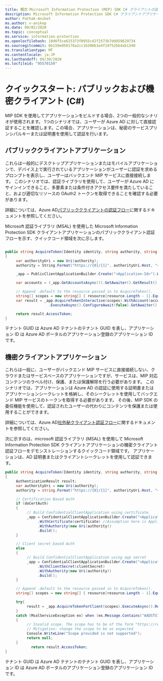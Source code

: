 ```yaml
---
title: 概念-Microsoft Information Protection (MIP) SDK C# クライアントの認証シナリオ
description: Microsoft Information Protection SDK C# クライアントアプリケーションの認証シナリオに関する技術的な詳細。
author: Pathak-Aniket
ms.author: v-anikep
ms.date: 09/02/2020
ms.topic: conceptual
ms.service: information-protection
ms.openlocfilehash: 10d6f5ce615373f0955c42f2573b7ddd59629734
ms.sourcegitcommit: 6b159e050176a2cc1b308b1e4f19f52bb4ab1340
ms.translationtype: MT
ms.contentlocale: ja-JP
ms.lasthandoff: 09/30/2020
ms.locfileid: "95570150"
---
```

# <a name="quickstart-public-and-confidential-clients-c"></a>クイックスタート: パブリックおよび機密クライアント (C#)

MIP SDK を使用してアプリケーションをビルドする場合、2つの一般的なシナリオが使用されます。 1つのシナリオでは、ユーザーが Azure AD に対して直接認証することを確認します。この場合、アプリケーションは、秘密のサービスプリンシパルキーまたは証明書を使用して認証を行います。

## <a name="public-client-applications"></a>パブリッククライアントアプリケーション

これらは一般的にデスクトップアプリケーションまたはモバイルアプリケーションで、デバイス上で実行されているアプリケーションがユーザーに認証を求めるプロンプトを表示し、ユーザーはバックエンド MIP サービスに直接接続します。 このシナリオでは、認証ライブラリを使用して、ユーザーが Azure AD にサインインできること、多要素または条件付きアクセス要件を満たしていること、および適切なリソースの OAuth2 トークンを取得できることを確認する必要があります。

詳細については、Azure AD[パブリッククライアントの認証フロー](/azure/active-directory/develop/msal-net-initializing-client-applications#initializing-a-public-client-application-from-configuration-options)に関するドキュメントを参照してください。

Microsoft 認証ライブラリ (MSAL) を使用した Microsoft Information Protection SDK クライアントアプリケーションのパブリッククライアント認証フローを示す、クイックコード領域を次に示します。

```csharp

public string AcquireToken(Identity identity, string authority, string resource, string claims)
{
     var authorityUri = new Uri(authority);
     authority = String.Format("https://{0}/{1}", authorityUri.Host, "<Tenant-GUID>");

     _app = PublicClientApplicationBuilder.Create("<Application-Id>").WithAuthority(authority).WithDefaultRedirectUri().Build();

     var accounts = (_app.GetAccountsAsync()).GetAwaiter().GetResult();

     // Append .default to the resource passed in to AcquireToken().
     string[] scopes = new string[] { resource[resource.Length - 1].Equals('/') ? $"{resource}.default" : $"{resource}/.default" };
     var result = _app.AcquireTokenInteractive(scopes).WithAccount(accounts.FirstOrDefault()).WithPrompt(Prompt.SelectAccount)
                    .ExecuteAsync().ConfigureAwait(false).GetAwaiter().GetResult();

     return result.AccessToken;
}
```

テナント GUID は Azure AD テナントのテナント GUID を表し、アプリケーション ID は Azure AD ポータルのアプリケーション登録のアプリケーション ID です。

## <a name="confidential-client-applications"></a>機密クライアントアプリケーション

これらは一般に、ユーザーがバックエンド MIP サービスに直接接続しない、クラウドまたはサービスベースのアプリケーションですが、サービスは、MIP 対応コンテンツのラベル付け、保護、または保護解除を行う必要があります。 このシナリオでは、アプリケーションは Azure AD の認証に使用する証明書またはアプリケーションシークレットを格納し、そのシークレットを使用してバックエンド MIP サービスのトークンを取得する必要があります。 その後、MIP SDK の委任機能を使用して、認証されたユーザーの代わりにコンテンツを保護または使用することができます。

詳細については、Azure AD[社外秘クライアント認証フロー](/azure/active-directory/develop/msal-net-initializing-client-applications#initializing-a-confidential-client-application-from-code)に関するドキュメントを参照してください。

次に示すのは、microsoft 認証ライブラリ (MSAL) を使用して Microsoft Information Protection SDK クライアントアプリケーションの機密クライアント認証フローをデモンストレーションするクイックコード領域です。 アプリケーションは、AD 証明書またはクライアントシークレットを使用して認証できます。

```csharp
public string AcquireToken(Identity identity, string authority, string resource, string claim)
{
     AuthenticationResult result;
     var authorityUri = new Uri(authority);
     authority = string.Format("https://{0}/{1}", authorityUri.Host, "<Tenant-GUID>");

     // Certification Based Auth
     if (doCertAuth)
     {
          // Build ConfidentialClientApplication using certificate.
          _app = ConfidentialClientApplicationBuilder.Create("<Application-Id>")
               .WithCertificate(certificate) //Assumption here is Application passes a certificate created using certificate thumbprint
               .WithAuthority(new Uri(authority))
               .Build();
     }

     // Client secret based Auth
     else
     {
          // Build ConfidentialClientApplication using app secret
          _app = ConfidentialClientApplicationBuilder.Create("<Application-Id>")
               .WithClientSecret(clientSecret)
               .WithAuthority(new Uri(authority))
               .Build();
     }

     // Append .default to the resource passed in to AcquireToken().
     string[] scopes = new string[] { resource[resource.Length - 1].Equals('/') ? $"{resource}.default" : $"{resource}/.default" };

     try{
          result = _app.AcquireTokenForClient(scopes).ExecuteAsync().Result;
     }
     catch (MsalServiceException ex) when (ex.Message.Contains("AADSTS70011"))
     {
          // Invalid scope. The scope has to be of the form "https://resourceurl/.default"
          // Mitigation: change the scope to be as expected
          Console.WriteLine("Scope provided is not supported");
          return null;
     }
            return result.AccessToken;
}

```

テナント GUID は Azure AD テナントのテナント GUID を表し、アプリケーション ID は Azure AD ポータルのアプリケーション登録のアプリケーション ID です。